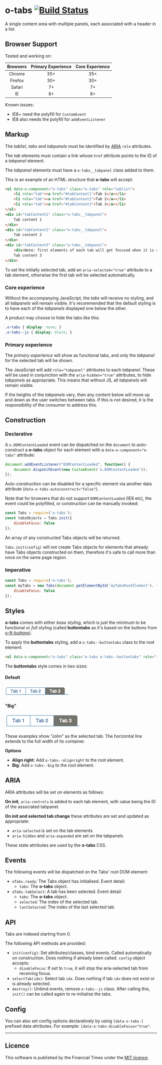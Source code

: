 # o-tabs [![Build Status](https://circleci.com/gh/Financial-Times/o-tabs.png?style=shield&circle-token=a2788d79ccb1fe983aa41c739f4e4129ed81a3f4)](https://circleci.com/gh/Financial-Times/o-tabs)

A single content area with multiple panels, each associated with a header in a list.

## Browser Support

Tested and working on:

|  Browsers  | Primary Experience | Core Experience |
|:----------:|:------------------:|:---------------:|
|   Chrome   |        35+         |       35+       |
|   Firefox  |        30+         |       30+       |
|   Safari   |        7+          |       7+        |
|   IE       |        8+          |       8+        |

Known issues:

* IE8+ need the polyfill for `CustomEvent`
* IE8 also needs the polyfill for `addEventListener`

## Markup

The _tablist_, _tabs_ and _tabpanels_ must be identified by [ARIA](http://www.w3.org/TR/wai-aria/) `role` attributes.

The _tab_ elements must contain a link whose `href` attribute points to the ID of a _tabpanel_ element.

The _tabpanel_ elements must have a `o-tabs__tabpanel` class added to them.

This is an example of an HTML structure that __o-tabs__ will accept:

```html
<ul data-o-component="o-tabs" class="o-tabs" role="tablist">
	<li role="tab"><a href="#tabContent1">Tab 1</a></li>
	<li role="tab"><a href="#tabContent2">Tab 2</a></li>
	<li role="tab"><a href="#tabContent3">Tab 3</a></li>
</ul>
<div id="tabContent1" class="o-tabs__tabpanel">
	Tab content 1
</div>
<div id="tabContent2" class="o-tabs__tabpanel">
	Tab content 2
</div>
<div id="tabContent3" class="o-tabs__tabpanel">
	<div>Note: first elements of each tab will get focused when it is selected. In this case, this div will receive focus.</div>
	Tab content 3
</div>
```

To set the initially selected tab, add an `aria-selected="true"` attribute to a tab element, otherwise the first tab will be selected automatically.

### Core experience

Without the accompanying JavaScript, the _tabs_ will receive no styling, and all _tabpanels_ will remain visible. It's recommended that the default styling is to have each of the _tabpanels_ displayed one below the other.

A product may choose to hide the tabs like this:

```css
.o-tabs { display: none; }
.o-tabs--js { display: block; }
```

### Primary experience

The _primary experience_ will show as functional tabs, and only the _tabpanel_ for the selected tab will be shown.

The JavaScript will add `role="tabpanel"` attributes to each _tabpanel_. These will be used in conjunction with the `aria-hidden="true"` attributes, to hide _tabpanels_ as appropriate. This means that without JS, all _tabpanels_ will remain visible.

If the heights of the _tabpanels_ vary, then any content below will move up and down as the user switches between tabs. If this is not desired, it is the responsibility of the consumer to address this.

## Construction

### Declarative

A `o.DOMContentLoaded` event can be dispatched on the `document` to auto-construct a __o-tabs__ object for each element with a `data-o-component="o-tabs"` attribute:

```javascript
document.addEventListener("DOMContentLoaded", function() {
	document.dispatchEvent(new CustomEvent('o.DOMContentLoaded'));
});
```

Auto-construction can be disabled for a specific element via another data attribute (`data-o-tabs-autoconstruct="false"`).

Note that for browsers that do not support `DOMContentLoaded` (IE8 etc), the event could be polyfilled, or construction can be manually invoked:

```javascript
const Tabs = require('o-tabs');
const tabsObjects = Tabs.init({
	disableFocus: false
});
```

An array of any constructed Tabs objects will be returned.

`Tabs.init(config)` will not create Tabs objects for elements that already have Tabs objects constructed on them, therefore it's safe to call more than once on the same page region.

### Imperative

```javascript
const Tabs = require('o-tabs');
const myTabs = new Tabs(document.getElementById('myTabsRootElement'), {
	disableFocus: false
});
```

## Styles

__o-tabs__ comes with either _base styling_, which is just the minimum to be functional or _full styling_ (called __buttontabs__ as it's based on the buttons from [o-ft-buttons](https://github.com/Financial-Times/o-ft-buttons)).

To apply the __buttontabs__ styling, add a `o-tabs--buttontabs` class to the root element:

```html
<ul data-o-component="o-tabs" class="o-tabs o-tabs--buttontabs" role="tablist">
```

The __buttontabs__ style comes in two sizes:

#### Default

![tab buttons](https://raw.githubusercontent.com/Financial-Times/o-tabs/master/files/tab-buttons.png)

#### "Big"

![tab buttons big](https://raw.githubusercontent.com/Financial-Times/o-tabs/master/files/tab-buttons-big.png)

These examples show "John" as the selected tab. The horizontal line extends to the full width of its container.

__Options__

* __Align right__: Add `o-tabs--alignright` to the root element.
* __Big__: Add `o-tabs--big` to the root element.

## ARIA

ARIA attributes will be set on elements as follows:

__On init__, `aria-controls` is added to each tab element, with value being the ID of the associated tabpanel.

__On init and selected tab change__ these attributes are set and updated as appropriate:

* `aria-selected` is set on the tab elements
* `aria-hidden` and `aria-expanded` are set on the tabpanels

These state attributes are used by the __o-tabs__ CSS.

## Events

The following events will be dispatched on the Tabs' root DOM element:

* `oTabs.ready`: The Tabs object has initialised. Event detail:
	* `tabs`: The __o-tabs__ object.
* `oTabs.tabSelect`: A tab has been selected. Event detail:
	* `tabs`: The __o-tabs__ object.
	* `selected`: The index of the selected tab.
	* `lastSelected`: The index of the last selected tab.

## API

Tabs are indexed starting from 0.

The following API methods are provided:

* `init(config)`: Set attributes/classes, bind events. Called automatically on construction. Does nothing if already been called. `config` object accepts:
	- `disableFocus`: If set to `true`, it will stop the aria-selected tab from receiving focus.
* `selectTab(idx)`: Select tab `idx`. Does nothing if tab `idx` does not exist or is already selected.
* `destroy()`: Unbind events, remove `o-tabs--js` class. After calling this, `init()` can be called again to re-initialise the tabs.

## Config

You can also set config options declaratively by using `[data-o-tabs-]` prefixed data attributes. For example: `[data-o-tabs-disableFocus="true"`.

----

## Licence

This software is published by the Financial Times under the [MIT licence](http://opensource.org/licenses/MIT).
